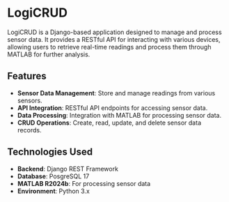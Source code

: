 # LogiCRUD

LogiCRUD is a Django-based application designed to manage and process sensor data. It provides a RESTful API for interacting with various devices, allowing users to retrieve real-time readings and process them through MATLAB for further analysis.

## Features

- **Sensor Data Management**: Store and manage readings from various sensors.
- **API Integration**: RESTful API endpoints for accessing sensor data.
- **Data Processing**: Integration with MATLAB for processing sensor data.
- **CRUD Operations**: Create, read, update, and delete sensor data records.

## Technologies Used

- **Backend**: Django REST Framework
- **Database**: PosgreSQL 17
- **MATLAB R2024b**: For processing sensor data
- **Environment**: Python 3.x
